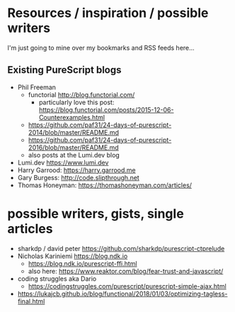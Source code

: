 # Resources / inspiration / possible writers

I'm just going to mine over my bookmarks and RSS feeds here...

## Existing PureScript blogs

* Phil Freeman 
  * functorial http://blog.functorial.com/
    * particularly love this post: https://blog.functorial.com/posts/2015-12-06-Counterexamples.html
  * https://github.com/paf31/24-days-of-purescript-2014/blob/master/README.md
  * https://github.com/paf31/24-days-of-purescript-2016/blob/master/README.md
  * also posts at the Lumi.dev blog
* Lumi.dev https://www.lumi.dev
* Harry Garrood: https://harry.garrood.me
* Gary Burgess: http://code.slipthrough.net
* Thomas Honeyman: https://thomashoneyman.com/articles/


# possible writers, gists, single articles 

* sharkdp / david peter https://github.com/sharkdp/purescript-ctprelude
* Nicholas Kariniemi https://blog.ndk.io
  * https://blog.ndk.io/purescript-ffi.html
  * also here: https://www.reaktor.com/blog/fear-trust-and-javascript/
* coding struggles aka Dario
  * https://codingstruggles.com/purescript/purescript-simple-ajax.html
* https://lukajcb.github.io/blog/functional/2018/01/03/optimizing-tagless-final.html
  